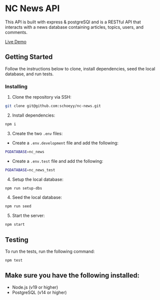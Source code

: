 # NC News API

This API is built with express & postgreSQl and is a RESTful API that interacts with a news database containing articles, topics, users, and comments.

[Live Demo](https://nc-news-qami.onrender.com)

## Getting Started

Follow the instructions below to clone, install dependencies, seed the local database, and run tests.

### **Installing**

1. Clone the repository via SSH:

```bash
git clone git@github.com:schoeyy/nc-news.git
```

2. Install dependencies:

```bash
npm i
```

3. Create the two `.env` files:

- Create a `.env.development` file and add the following:

```bash
PGDATABASE=nc_news
```

- Create a `.env.test` file and add the following:

```bash
PGDATABASE=nc_news_test
```

4. Setup the local database:

```bash
npm run setup-dbs
```

4. Seed the local database:

```bash
npm run seed
```

5. Start the server:

```bash
npm start
```

## Testing

To run the tests, run the following command:

```bash
npm test
```

## Make sure you have the following installed:

- Node.js (v19 or higher)
- PostgreSQL (v14 or higher)

